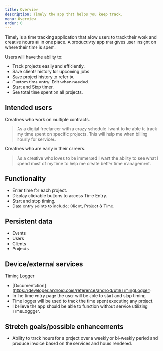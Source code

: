 ```yaml
---
title: Overview
description: Timely the app that helps you keep track.
menu: Overview
order: 0
---
```





Timely is a time tracking application that allow users to track their work and creative hours all in one place.
A productivity app that gives user insight on where their time is spent. 

Users will have the ability to:
- Track projects easily and efficiently. 
- Save clients history for upcoming jobs
- Save project history to refer to.
- Custom time entry. Edit when needed.
- Start and Stop timer. 
- See total time spent on all projects.

## Intended users

Creatives who work on multiple contracts.

>As a digital freelancer with a crazy schedule I want to be able to track my time spent on specific projects. This will help me when billing hourly for services.

Creatives who are early in their careers.

>As a creative who loves to be immersed I want the ability to see what I spend most of my time to help me create better time management.

## Functionality

- Enter time for each project.
- Display clickable buttons to access Time Entry. 
- Start and stop timing.
- Data entry points to include: Client, Project & Time.


## Persistent data

- Events
- Users
- Clients
- Projects 

## Device/external services
 
Timing Logger
- [Documentation] (https://developer.android.com/reference/android/util/TimingLogger)
- In the time entry page the user will be able to start and stop timing. 
- Time logger will be used to track the time spent executing any project.
- I believe the app should be able to function without service utilizing TimeLoggger.


## Stretch goals/possible enhancements 

- Ability to track hours for a project over a weekly or bi-weekly period and produce invoice based on the services and hours rendered. 
